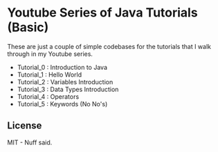 # Youtube Series of Java Tutorials (Basic)


These are just a couple of simple codebases for the tutorials that I walk through in my Youtube series.

  - Tutorial_0 : Introduction to Java
  - Tutorial_1 : Hello World
  - Tutorial_2 : Variables Introduction
  - Tutorial_3 : Data Types Introduction
  - Tutorial_4 : Operators
  - Tutorial_5 : Keywords (No No's)

License
----

MIT - Nuff said.
